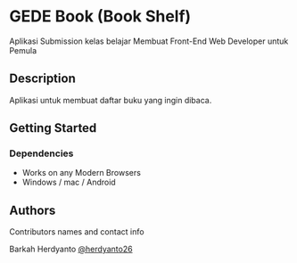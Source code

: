 # GEDE Book (Book Shelf)

Aplikasi Submission kelas belajar Membuat Front-End Web Developer untuk Pemula

## Description

Aplikasi untuk membuat daftar buku yang ingin dibaca.

## Getting Started

### Dependencies

* Works on any Modern Browsers
* Windows / mac / Android


## Authors

Contributors names and contact info

Barkah Herdyanto 
[@herdyanto26](https://www.instagram.com/herdyanto26/)

